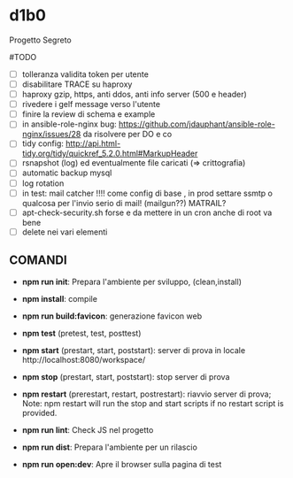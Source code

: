 # d1b0
Progetto Segreto


#TODO

*[ ] tolleranza validita token per utente
*[ ] disabilitare TRACE su haproxy
*[ ] haproxy gzip, https, anti ddos, anti info server (500 e header)
*[ ] rivedere i gelf message verso l'utente
*[ ] finire la review di schema e example
*[ ] in ansible-role-nginx bug: https://github.com/jdauphant/ansible-role-nginx/issues/28 da risolvere per DO e co
*[ ] tidy config: http://api.html-tidy.org/tidy/quickref_5.2.0.html#MarkupHeader
*[ ] rsnapshot (log) ed eventualmente file caricati (=> crittografia)
*[ ] automatic backup mysql
*[ ] log rotation
*[ ] in test: mail catcher !!!! come config di base , in prod settare ssmtp o qualcosa per l'invio serio di mail! (mailgun??) MATRAIL?
*[ ] apt-check-security.sh forse e da mettere in un cron anche di root va bene
*[ ] delete nei vari elementi

## COMANDI

  * **npm run init**: Prepara l'ambiente per sviluppo, (clean,install)

  * **npm install**: compile

  * **npm run build:favicon**: generazione favicon web

  * **npm test** (pretest, test, posttest)

  * **npm start** (prestart, start, poststart): server di prova in locale http://localhost:8080/workspace/

  * **npm stop** (prestart, start, poststart): stop server di prova

  * **npm restart** (prerestart, restart, postrestart): riavvio server di prova; Note: npm restart will run the stop and start scripts if no restart script is provided.

  * **npm run lint**: Check JS nel progetto

  * **npm run dist**: Prepara l'ambiente per un rilascio

  * **npm run open:dev**: Apre il browser sulla pagina di test
